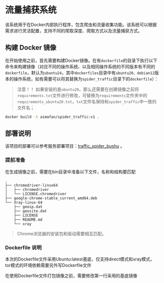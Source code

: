 # 流量捕获系统

该系统用于在Docker内部执行程序，包含爬虫和流量收集功能。该系统可以根据需求进行灵活配置，支持不同的爬取深度、爬取方式以及流量捕获方式。


## 构建 Docker 镜像

在开始使用之前，首先需要构建Docker镜像。在有`dockerfile`的目录下执行以下命令来构建镜像（对应不同的操作系统、以及相同操作系统的不同版本有不同的`dockerfile`，默认为`ubuntu24`，其中`dockerfiles`目录中有`ubuntu20、debian12`版本的操作系统，如有需要可以将其替换为`spider_traffic`目录下的`dockerfile`）：
> 注意！！
> 如果安装的是`ubuntu20`，那么还需要在创建镜像之前将`requirements.txt`文件进行修改，可替换为`requirements`文件夹中的`requirements_ubuntu20.txt`，`txt`文件名保持和`spider_traffic`中一致的文件名；

```bash
docker build -t aimafan/spider_traffic:v1 .
```

## 部署说明
该项目的部署可以参考服务部署项目：[traffic_spider_bushu](https://github.com/ZGC-BUPT-aimafan/traffic_spider_bushu.git) 。


### 提前准备

在生成镜像之前，需要在bin目录中准备以下文件，名称和结构要匹配

```
.
├── chromedriver-linux64
│   ├── chromedriver
│   └── LICENSE.chromedriver
├── google-chrome-stable_current_amd64.deb
└── Xray-linux-64
    ├── geoip.dat
    ├── geosite.dat
    ├── LICENSE
    ├── README.md
    └── xray
```

> Chrome浏览器的安装包和驱动需要相互匹配。

### Dockerfile 说明

本次的Dockerfile文件采用Ubuntu:latest基底，仅支持direct模式和xray模式，tor模式的环境依赖需要另外写Dockerfile文件

在使用Dockerfile文件打包镜像之前，需要修改第一行采用的基底镜像